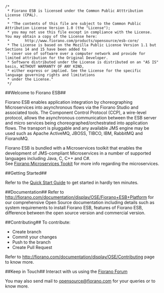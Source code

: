 ```
/*
 * Fiorano ESB is licensed under the Common Public Atttribution License (CPAL).
 *
 * "The contents of this file are subject to the Common Public Attribution License Version 1.0 (the "License");
 * you may not use this file except in compliance with the License. You may obtain a copy of the License here:
 *       http://www.fiorano.com/products/opensource/esb-core/
 * The License is based on the Mozilla Public License Version 1.1 but Sections 14 and 15 have been added to
 * cover use of software over a computer network and provide for limited attribution for the Original Developer.
 * Software distributed under the License is distributed on an "AS IS" basis, WITHOUT WARRANTY OF ANY KIND,
 * either express or implied. See the License for the specific language governing rights and limitations
 * under the License."
 */
```

##Welcome to Fiorano ESB##

Fiorano ESB enables application integration by choreographing Microservices into asynchronous flows via the Fiorano Studio and associated tools. The Component Control Protocol (CCP), a wire-level protocol, allows the asynchronous communication between the ESB server and micro services being choreographed/orchestrated into application flows. The transport is pluggable and any available JMS engine may be used such as Apache ActiveMQ, JBOSS, TIBCO, IBM, RabbitMQ and FioranoMQ.

Fiorano ESB is bundled with a Microservices toolkit that enables the development of JMS-compliant Microservices in a number of supported languages including Java, C, C++ and C#.  
See [Fiorano Microservices Tookit](https://github.com/FioranoSoftware/Fiorano-Microservice-Toolkit) for more info regarding the microservices.

##Getting Started##

Refer to the [Quick Start Guide](http://fiorano.com/documentation/display/OSE/Quick+Start+Guide) to get started in hardly ten minutes.

##Documentation##
Refer to http://fiorano.com/documentation/display/OSE/Fiorano+ESB+Platform for our comprehensive Open Source documentation including details such as system requirements to install Fiorano ESB, features of Fiorano ESB, difference between the open source version and commercial version.

##Contributing##
To contribute:
* Create branch
* Commit your changes
* Push to the branch
* Create Pull Request   

Refer to http://fiorano.com/documentation/display/OSE/Contributing page to know more.

##Keep in Touch##
Interact with us using the [Fiorano Forum](http://www.fiorano.com/opensource/forum/)

You may also send mail to opensource@fiorano.com for your queries or to know more.
